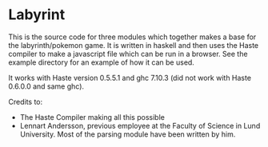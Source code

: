 # Labyrint
This is the source code for three modules which together makes a base for the labyrinth/pokemon game.
It is written in haskell and then uses the Haste compiler to make a javascript file which can be run in a browser.
See the example directory for an example of how it can be used.

It works with Haste version 0.5.5.1 and ghc 7.10.3 (did not work with Haste 0.6.0.0 and same ghc).

Credits to:
* The Haste Compiler making all this possible
* Lennart Andersson, previous employee at the Faculty of Science in Lund University.
Most of the parsing module have been written by him.
